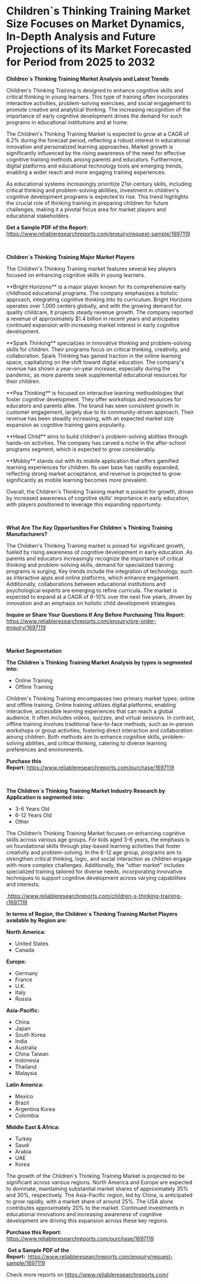 <p><h1>Children`s Thinking Training Market Size Focuses on Market Dynamics, In-Depth Analysis and Future Projections of its Market Forecasted for Period from 2025 to 2032</h1></p><p><strong>Children`s Thinking Training Market Analysis and Latest Trends</strong></p>
<p><p>Children's Thinking Training is designed to enhance cognitive skills and critical thinking in young learners. This type of training often incorporates interactive activities, problem-solving exercises, and social engagement to promote creative and analytical thinking. The increasing recognition of the importance of early cognitive development drives the demand for such programs in educational institutions and at home.</p><p>The Children's Thinking Training Market is expected to grow at a CAGR of 6.2% during the forecast period, reflecting a robust interest in educational innovation and personalized learning approaches. Market growth is significantly influenced by the rising awareness of the need for effective cognitive training methods among parents and educators. Furthermore, digital platforms and educational technology tools are emerging trends, enabling a wider reach and more engaging training experiences. </p><p>As educational systems increasingly prioritize 21st-century skills, including critical thinking and problem-solving abilities, investment in children's cognitive development programs is expected to rise. This trend highlights the crucial role of thinking training in preparing children for future challenges, making it a pivotal focus area for market players and educational stakeholders.</p></p>
<p><strong>Get a Sample PDF of the Report:&nbsp;</strong> <a href="https://www.reliableresearchreports.com/enquiry/request-sample/1697119?utm_campaign=2745&utm_medium=2&utm_source=Github&utm_content=ia&utm_term=27032025&utm_id=childrens-thinking-training">https://www.reliableresearchreports.com/enquiry/request-sample/1697119</a></p>
<p>&nbsp;</p>
<p><strong>Children`s Thinking Training Major Market Players</strong></p>
<p><p>The Children's Thinking Training market features several key players focused on enhancing cognitive skills in young learners. </p><p>**Bright Horizons** is a major player known for its comprehensive early childhood educational programs. The company emphasizes a holistic approach, integrating cognitive thinking into its curriculum. Bright Horizons operates over 1,000 centers globally, and with the growing demand for quality childcare, it projects steady revenue growth. The company reported a revenue of approximately $1.4 billion in recent years and anticipates continued expansion with increasing market interest in early cognitive development.</p><p>**Spark Thinking** specializes in innovative thinking and problem-solving skills for children. Their programs focus on critical thinking, creativity, and collaboration. Spark Thinking has gained traction in the online learning space, capitalizing on the shift toward digital education. The company's revenue has shown a year-on-year increase, especially during the pandemic, as more parents seek supplemental educational resources for their children.</p><p>**Pea Thinking** is focused on interactive learning methodologies that foster cognitive development. They offer workshops and resources for educators and parents alike. The brand has seen consistent growth in customer engagement, largely due to its community-driven approach. Their revenue has been steadily increasing, with an expected market size expansion as cognitive training gains popularity.</p><p>**Head Child** aims to build children's problem-solving abilities through hands-on activities. The company has carved a niche in the after-school programs segment, which is expected to grow considerably. </p><p>**Mobby** stands out with its mobile application that offers gamified learning experiences for children. Its user base has rapidly expanded, reflecting strong market acceptance, and revenue is projected to grow significantly as mobile learning becomes more prevalent.</p><p>Overall, the Children's Thinking Training market is poised for growth, driven by increased awareness of cognitive skills' importance in early education, with players positioned to leverage this expanding opportunity.</p></p>
<p>&nbsp;</p>
<p><strong>What Are The Key Opportunities For Children`s Thinking Training Manufacturers?</strong></p>
<p><p>The Children's Thinking Training market is poised for significant growth, fueled by rising awareness of cognitive development in early education. As parents and educators increasingly recognize the importance of critical thinking and problem-solving skills, demand for specialized training programs is surging. Key trends include the integration of technology, such as interactive apps and online platforms, which enhance engagement. Additionally, collaborations between educational institutions and psychological experts are emerging to refine curricula. The market is expected to expand at a CAGR of 8-10% over the next five years, driven by innovation and an emphasis on holistic child development strategies.</p></p>
<p><strong>Inquire or Share Your Questions If Any Before Purchasing This Report:</strong> <a href="https://www.reliableresearchreports.com/enquiry/pre-order-enquiry/1697119?utm_campaign=2745&utm_medium=2&utm_source=Github&utm_content=ia&utm_term=27032025&utm_id=childrens-thinking-training">https://www.reliableresearchreports.com/enquiry/pre-order-enquiry/1697119</a></p>
<p>&nbsp;</p>
<p><strong>Market Segmentation</strong></p>
<p><strong>The Children`s Thinking Training Market Analysis by types is segmented into:</strong></p>
<p><ul><li>Online Training</li><li>Offline Training</li></ul></p>
<p><p>Children's Thinking Training encompasses two primary market types: online and offline training. Online training utilizes digital platforms, enabling interactive, accessible learning experiences that can reach a global audience. It often includes videos, quizzes, and virtual sessions. In contrast, offline training involves traditional face-to-face methods, such as in-person workshops or group activities, fostering direct interaction and collaboration among children. Both methods aim to enhance cognitive skills, problem-solving abilities, and critical thinking, catering to diverse learning preferences and environments.</p></p>
<p><strong>Purchase this Report:&nbsp;</strong><a href="https://www.reliableresearchreports.com/purchase/1697119?utm_campaign=2745&utm_medium=2&utm_source=Github&utm_content=ia&utm_term=27032025&utm_id=childrens-thinking-training">https://www.reliableresearchreports.com/purchase/1697119</a></p>
<p>&nbsp;</p>
<p><strong>The Children`s Thinking Training Market Industry Research by Application is segmented into:</strong></p>
<p><ul><li>3-6 Years Old</li><li>6-12 Years Old</li><li>Other</li></ul></p>
<p><p>The Children’s Thinking Training Market focuses on enhancing cognitive skills across various age groups. For kids aged 3-6 years, the emphasis is on foundational skills through play-based learning activities that foster creativity and problem-solving. In the 6-12 age group, programs aim to strengthen critical thinking, logic, and social interaction as children engage with more complex challenges. Additionally, the "other market" includes specialized training tailored for diverse needs, incorporating innovative techniques to support cognitive development across varying capabilities and interests.</p></p>
<p><a href="https://www.reliableresearchreports.com/children-s-thinking-training-r1697119?utm_campaign=2745&utm_medium=2&utm_source=Github&utm_content=ia&utm_term=27032025&utm_id=childrens-thinking-training">&nbsp;https://www.reliableresearchreports.com/children-s-thinking-training-r1697119</a></p>
<p><strong>In terms of Region, the Children`s Thinking Training Market Players available by Region are:</strong></p>
<p>
    <p> <strong> North America: </strong>
        <ul>
            <li>United States</li>
            <li>Canada</li>
        </ul>
        </p> 
    <p> <strong> Europe: </strong>
        <ul>
            <li>Germany</li>
            <li>France</li>
            <li>U.K.</li>
            <li>Italy</li>
            <li>Russia</li>
        </ul>
        </p> 
    <p> <strong> Asia-Pacific: </strong>
        <ul>
            <li>China</li>
            <li>Japan</li>
            <li>South Korea</li>
            <li>India</li>
            <li>Australia</li>
            <li>China Taiwan</li>
            <li>Indonesia</li>
            <li>Thailand</li>
            <li>Malaysia</li>
        </ul>
        </p> 
    <p> <strong> Latin America: </strong>
        <ul>
            <li>Mexico</li>
            <li>Brazil</li>
            <li>Argentina Korea</li>
            <li>Colombia</li>
        </ul>
        </p> 
    <p> <strong> Middle East & Africa: </strong>
        <ul>
            <li>Turkey</li>
            <li>Saudi</li>
            <li>Arabia</li>
            <li>UAE</li>
            <li>Korea</li>
        </ul>
    </p>
    </p>
<p><p>The growth of the Children's Thinking Training Market is projected to be significant across various regions. North America and Europe are expected to dominate, maintaining substantial market shares of approximately 35% and 30%, respectively. The Asia-Pacific region, led by China, is anticipated to grow rapidly, with a market share of around 25%. The USA alone contributes approximately 20% to the market. Continued investments in educational innovations and increasing awareness of cognitive development are driving this expansion across these key regions.</p></p>
<p><strong>Purchase this Report: </strong><a href="https://www.reliableresearchreports.com/purchase/1697119?utm_campaign=2745&utm_medium=2&utm_source=Github&utm_content=ia&utm_term=27032025&utm_id=childrens-thinking-training">https://www.reliableresearchreports.com/purchase/1697119</a></p>
<p>&nbsp;<strong>Get a Sample PDF of the Report:&nbsp;&nbsp;</strong><a href="https://www.reliableresearchreports.com/enquiry/request-sample/1697119?utm_campaign=2745&utm_medium=2&utm_source=Github&utm_content=ia&utm_term=27032025&utm_id=childrens-thinking-training">https://www.reliableresearchreports.com/enquiry/request-sample/1697119</a></p>
<p><strong></strong></p>
<p>Check more reports on <a href="https://www.reliableresearchreports.com/?utm_campaign=2745&utm_medium=2&utm_source=Github&utm_content=ia&utm_term=27032025&utm_id=childrens-thinking-training">https://www.reliableresearchreports.com/</a></p>